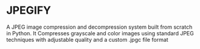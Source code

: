 # JPEGIFY
A JPEG image compression and decompression system built from scratch in Python. It Compresses grayscale and color images using standard JPEG techniques with adjustable quality and a custom .jpgc file format
